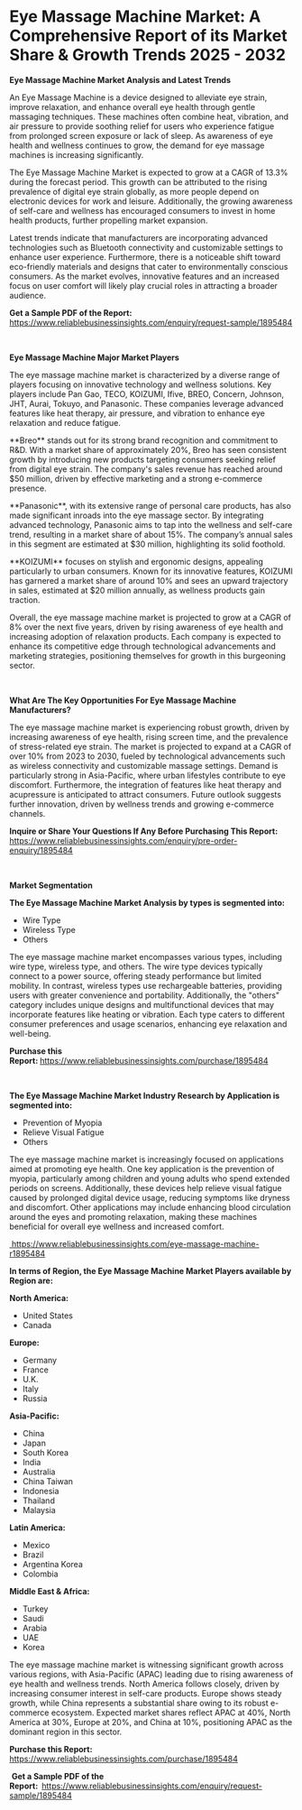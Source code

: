 <p><h1>Eye Massage Machine Market: A Comprehensive Report of its Market Share & Growth Trends 2025 - 2032</h1></p><p><strong>Eye Massage Machine Market Analysis and Latest Trends</strong></p>
<p><p>An Eye Massage Machine is a device designed to alleviate eye strain, improve relaxation, and enhance overall eye health through gentle massaging techniques. These machines often combine heat, vibration, and air pressure to provide soothing relief for users who experience fatigue from prolonged screen exposure or lack of sleep. As awareness of eye health and wellness continues to grow, the demand for eye massage machines is increasing significantly.</p><p>The Eye Massage Machine Market is expected to grow at a CAGR of 13.3% during the forecast period. This growth can be attributed to the rising prevalence of digital eye strain globally, as more people depend on electronic devices for work and leisure. Additionally, the growing awareness of self-care and wellness has encouraged consumers to invest in home health products, further propelling market expansion.</p><p>Latest trends indicate that manufacturers are incorporating advanced technologies such as Bluetooth connectivity and customizable settings to enhance user experience. Furthermore, there is a noticeable shift toward eco-friendly materials and designs that cater to environmentally conscious consumers. As the market evolves, innovative features and an increased focus on user comfort will likely play crucial roles in attracting a broader audience.</p></p>
<p><strong>Get a Sample PDF of the Report:&nbsp;</strong> <a href="https://www.reliablebusinessinsights.com/enquiry/request-sample/1895484?utm_campaign=2310&utm_medium=2&utm_source=Github&utm_content=ia&utm_term=19042025&utm_id=eye-massage-machine">https://www.reliablebusinessinsights.com/enquiry/request-sample/1895484</a></p>
<p>&nbsp;</p>
<p><strong>Eye Massage Machine Major Market Players</strong></p>
<p><p>The eye massage machine market is characterized by a diverse range of players focusing on innovative technology and wellness solutions. Key players include Pan Gao, TECO, KOIZUMI, Ifive, BREO, Concern, Johnson, JHT, Aurai, Tokuyo, and Panasonic. These companies leverage advanced features like heat therapy, air pressure, and vibration to enhance eye relaxation and reduce fatigue.</p><p>**Breo** stands out for its strong brand recognition and commitment to R&D. With a market share of approximately 20%, Breo has seen consistent growth by introducing new products targeting consumers seeking relief from digital eye strain. The company's sales revenue has reached around $50 million, driven by effective marketing and a strong e-commerce presence.</p><p>**Panasonic**, with its extensive range of personal care products, has also made significant inroads into the eye massage sector. By integrating advanced technology, Panasonic aims to tap into the wellness and self-care trend, resulting in a market share of about 15%. The company’s annual sales in this segment are estimated at $30 million, highlighting its solid foothold.</p><p>**KOIZUMI** focuses on stylish and ergonomic designs, appealing particularly to urban consumers. Known for its innovative features, KOIZUMI has garnered a market share of around 10% and sees an upward trajectory in sales, estimated at $20 million annually, as wellness products gain traction.</p><p>Overall, the eye massage machine market is projected to grow at a CAGR of 8% over the next five years, driven by rising awareness of eye health and increasing adoption of relaxation products. Each company is expected to enhance its competitive edge through technological advancements and marketing strategies, positioning themselves for growth in this burgeoning sector.</p></p>
<p>&nbsp;</p>
<p><strong>What Are The Key Opportunities For Eye Massage Machine Manufacturers?</strong></p>
<p><p>The eye massage machine market is experiencing robust growth, driven by increasing awareness of eye health, rising screen time, and the prevalence of stress-related eye strain. The market is projected to expand at a CAGR of over 10% from 2023 to 2030, fueled by technological advancements such as wireless connectivity and customizable massage settings. Demand is particularly strong in Asia-Pacific, where urban lifestyles contribute to eye discomfort. Furthermore, the integration of features like heat therapy and acupressure is anticipated to attract consumers. Future outlook suggests further innovation, driven by wellness trends and growing e-commerce channels.</p></p>
<p><strong>Inquire or Share Your Questions If Any Before Purchasing This Report:</strong> <a href="https://www.reliablebusinessinsights.com/enquiry/pre-order-enquiry/1895484?utm_campaign=2310&utm_medium=2&utm_source=Github&utm_content=ia&utm_term=19042025&utm_id=eye-massage-machine">https://www.reliablebusinessinsights.com/enquiry/pre-order-enquiry/1895484</a></p>
<p>&nbsp;</p>
<p><strong>Market Segmentation</strong></p>
<p><strong>The Eye Massage Machine Market Analysis by types is segmented into:</strong></p>
<p><ul><li>Wire Type</li><li>Wireless Type</li><li>Others</li></ul></p>
<p><p>The eye massage machine market encompasses various types, including wire type, wireless type, and others. The wire type devices typically connect to a power source, offering steady performance but limited mobility. In contrast, wireless types use rechargeable batteries, providing users with greater convenience and portability. Additionally, the "others" category includes unique designs and multifunctional devices that may incorporate features like heating or vibration. Each type caters to different consumer preferences and usage scenarios, enhancing eye relaxation and well-being.</p></p>
<p><strong>Purchase this Report:&nbsp;</strong><a href="https://www.reliablebusinessinsights.com/purchase/1895484?utm_campaign=2310&utm_medium=2&utm_source=Github&utm_content=ia&utm_term=19042025&utm_id=eye-massage-machine">https://www.reliablebusinessinsights.com/purchase/1895484</a></p>
<p>&nbsp;</p>
<p><strong>The Eye Massage Machine Market Industry Research by Application is segmented into:</strong></p>
<p><ul><li>Prevention of Myopia</li><li>Relieve Visual Fatigue</li><li>Others</li></ul></p>
<p><p>The eye massage machine market is increasingly focused on applications aimed at promoting eye health. One key application is the prevention of myopia, particularly among children and young adults who spend extended periods on screens. Additionally, these devices help relieve visual fatigue caused by prolonged digital device usage, reducing symptoms like dryness and discomfort. Other applications may include enhancing blood circulation around the eyes and promoting relaxation, making these machines beneficial for overall eye wellness and increased comfort.</p></p>
<p><a href="https://www.reliablebusinessinsights.com/eye-massage-machine-r1895484?utm_campaign=2310&utm_medium=2&utm_source=Github&utm_content=ia&utm_term=19042025&utm_id=eye-massage-machine">&nbsp;https://www.reliablebusinessinsights.com/eye-massage-machine-r1895484</a></p>
<p><strong>In terms of Region, the Eye Massage Machine Market Players available by Region are:</strong></p>
<p>
    <p> <strong> North America: </strong>
        <ul>
            <li>United States</li>
            <li>Canada</li>
        </ul>
        </p> 
    <p> <strong> Europe: </strong>
        <ul>
            <li>Germany</li>
            <li>France</li>
            <li>U.K.</li>
            <li>Italy</li>
            <li>Russia</li>
        </ul>
        </p> 
    <p> <strong> Asia-Pacific: </strong>
        <ul>
            <li>China</li>
            <li>Japan</li>
            <li>South Korea</li>
            <li>India</li>
            <li>Australia</li>
            <li>China Taiwan</li>
            <li>Indonesia</li>
            <li>Thailand</li>
            <li>Malaysia</li>
        </ul>
        </p> 
    <p> <strong> Latin America: </strong>
        <ul>
            <li>Mexico</li>
            <li>Brazil</li>
            <li>Argentina Korea</li>
            <li>Colombia</li>
        </ul>
        </p> 
    <p> <strong> Middle East & Africa: </strong>
        <ul>
            <li>Turkey</li>
            <li>Saudi</li>
            <li>Arabia</li>
            <li>UAE</li>
            <li>Korea</li>
        </ul>
    </p>
    </p>
<p><p>The eye massage machine market is witnessing significant growth across various regions, with Asia-Pacific (APAC) leading due to rising awareness of eye health and wellness trends. North America follows closely, driven by increasing consumer interest in self-care products. Europe shows steady growth, while China represents a substantial share owing to its robust e-commerce ecosystem. Expected market shares reflect APAC at 40%, North America at 30%, Europe at 20%, and China at 10%, positioning APAC as the dominant region in this sector.</p></p>
<p><strong>Purchase this Report: </strong><a href="https://www.reliablebusinessinsights.com/purchase/1895484?utm_campaign=2310&utm_medium=2&utm_source=Github&utm_content=ia&utm_term=19042025&utm_id=eye-massage-machine">https://www.reliablebusinessinsights.com/purchase/1895484</a></p>
<p>&nbsp;<strong>Get a Sample PDF of the Report:&nbsp;&nbsp;</strong><a href="https://www.reliablebusinessinsights.com/enquiry/request-sample/1895484?utm_campaign=2310&utm_medium=2&utm_source=Github&utm_content=ia&utm_term=19042025&utm_id=eye-massage-machine">https://www.reliablebusinessinsights.com/enquiry/request-sample/1895484</a></p>
<p><strong></strong></p>
<p><p></p><p></p><p></p></p>